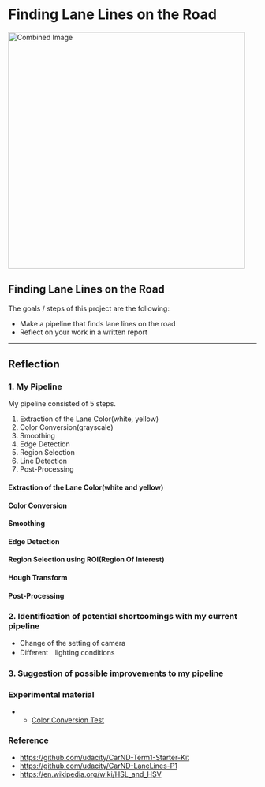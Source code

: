 # **Finding Lane Lines on the Road** 

<img src="examples/laneLines_thirdPass.jpg" width="480" alt="Combined Image" />

## **Finding Lane Lines on the Road**

The goals / steps of this project are the following:
* Make a pipeline that finds lane lines on the road
* Reflect on your work in a written report

---

## Reflection

### 1. My Pipeline

My pipeline consisted of 5 steps.  

1. Extraction of the Lane Color(white, yellow)
1. Color Conversion(grayscale)
1. Smoothing
1. Edge Detection
1. Region Selection
1. Line Detection
1. Post-Processing

#### Extraction of the Lane Color(white and yellow)

#### Color Conversion

#### Smoothing

#### Edge Detection

#### Region Selection using ROI(Region Of Interest)

#### Hough Transform

#### Post-Processing

### 2. Identification of potential shortcomings with my current pipeline
- Change of the setting of camera
- Different　lighting conditions 

### 3. Suggestion of possible improvements to my pipeline

### Experimental material
- - [Color Conversion Test](https://github.com/atinfinity/CarND-LaneLines-P1/blob/master/experimental/Color-Conversion-Test.ipynb)

### Reference
- <https://github.com/udacity/CarND-Term1-Starter-Kit>
- <https://github.com/udacity/CarND-LaneLines-P1>
- <https://en.wikipedia.org/wiki/HSL_and_HSV>
